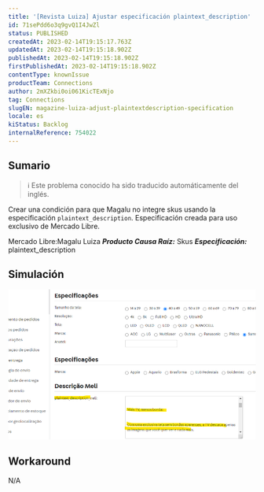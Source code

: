 ```yaml
---
title: '[Revista Luiza] Ajustar especificación plaintext_description'
id: 71sePdd6o3q9gvQ1I4JwZl
status: PUBLISHED
createdAt: 2023-02-14T19:15:17.763Z
updatedAt: 2023-02-14T19:15:18.902Z
publishedAt: 2023-02-14T19:15:18.902Z
firstPublishedAt: 2023-02-14T19:15:18.902Z
contentType: knownIssue
productTeam: Connections
author: 2mXZkbi0oi061KicTExNjo
tag: Connections
slugEN: magazine-luiza-adjust-plaintextdescription-specification
locale: es
kiStatus: Backlog
internalReference: 754022
---
```


## Sumario

>ℹ️ Este problema conocido ha sido traducido automáticamente del inglés.



Crear una condición para que Magalu no integre skus usando la especificación `plaintext_description`.
Especificación creada para uso exclusivo de Mercado Libre.

Mercado Libre:Magalu Luiza
_**Producto Causa Raíz:**_ Skus
_**Especificación:**_ plaintext_description


##

## Simulación



 ![](https://raw.githubusercontent.com/vtexdocs/help-center-content/refs/heads/main/docs/es/known-issues/Connections/revista-luiza-ajustar-especificacion-plaintextdescription_1.png)


##

## Workaround


N/A




